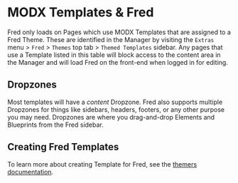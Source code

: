 # MODX Templates & Fred

Fred only loads on Pages which use MODX Templates that are assigned to a Fred Theme. These are identified in the Manager by visiting the `Extras` menu > `Fred` > `Themes` top tab > `Themed Templates` sidebar. Any pages that use a Template listed in this table will block access to the content area in the Manager and will load Fred on the front-end when logged in for editing.

## Dropzones

Most templates will have a *content* Dropzone. Fred also supports multiple Dropzones for things like sidebars, headers, footers, or any other purpose you may need. Dropzones are where you drag-and-drop Elements and Blueprints from the Fred sidebar.

## Creating Fred Templates

To learn more about creating Template for Fred, see the [themers documentation](themer/templates/index.md).
